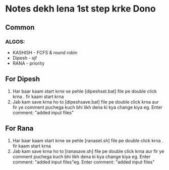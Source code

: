 # Notes dekh lena 1st step krke Dono  

## Common

### ALGOS: 
 - KASHISH - FCFS & round robin
 - Dipesh - sjf
 - RANA - priority



## For Dipesh

1. Har baar kaam start krne se pehle [dipeshset.bat] file pe double click krna . fir kaam start krna
2. Jab kam save krna ho to [dipeshsave.bat] file pe double click krna aur fir ye comment puchega kuch bhi likh dena ki kya change kiya
    eg. Enter comment: "added input files"

## For Rana

1. Har baar kaam start krne se pehle [ranaset.sh] file pe double click krna . fir kaam start krna
2. Jab kam save krna ho to [ranasave.sh] file pe double click krna aur fir ye comment puchega kuch bhi likh dena ki kya change kiya
    eg. Enter comment: "added input files"eg. Enter comment: "added input files"


  
